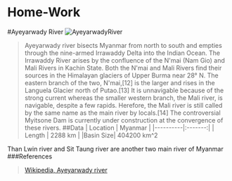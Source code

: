 # Home-Work
#Ayeyarwady River
![AyeyarwadyRiver](http://thepistudio.com/wp-content/gallery/irrawaddy-river/01.jpg)
> Ayeyarwady river bisects Myanmar from north to south and empties through the nine-armed Irrawaddy Delta into the Indian Ocean.
> The Irrawaddy River arises by the confluence of the N'mai (Nam Gio) and Mali Rivers in Kachin State. Both the N'mai and Mali Rivers find their sources in the Himalayan glaciers of Upper Burma near 28° N. The eastern branch of the two, N'mai,[12] is the larger and rises in the Languela Glacier north of Putao.[13] It is unnavigable because of the strong current whereas the smaller western branch, the Mali river, is navigable, despite a few rapids. Herefore, the Mali river is still called by the same name as the main river by locals.[14] The controversial Myitsone Dam is currently under construction at the convergence of these rivers.
##Data
| Location | Myanmar |
|----------|:-------:|
| Length   | 2288 km |
|Basin Size| 404200 km^2

Than Lwin river and Sit Taung river are another two main river of Myanmar
###References 
>[Wikipedia, Ayeyarwady river](https://en.wikipedia.org/wiki/Irrawaddy_River)
 


